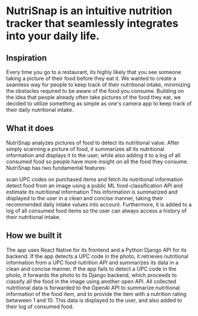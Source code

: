 # NutriSnap is an intuitive nutrition tracker that seamlessly integrates into your daily life.

## Inspiration

Every time you go to a restaurant, its highly likely that you see someone taking a picture of their food before they eat it. We wanted to create a seamless way for people to keep track of their nutritional intake, minimizing the obstacles required to be aware of the food you consume. Building on the idea that people already often take pictures of the food they eat, we decided to utilize something as simple as one's camera app to keep track of their daily nutritional intake.

## What it does

NutriSnap analyzes pictures of food to detect its nutritional value. After simply scanning a picture of food, it summarizes all its nutritional information and displays it to the user, while also adding it to a log of all consumed food so people have more insight on all the food they consume. NutriSnap has two fundamental features:

scan UPC codes on purchased items and fetch its nutritional information
detect food from an image using a public ML food-classification API and estimate its nutritional information
This information is summarized and displayed to the user in a clean and concise manner, taking their recommended daily intake values into account. Furthermore, it is added to a log of all consumed food items so the user can always access a history of their nutritional intake.

## How we built it

The app uses React Native for its frontend and a Python Django API for its backend. If the app detects a UPC code in the photo, it retrieves nutritional information from a UPC food nutrition API and summarizes its data in a clean and concise manner. If the app fails to detect a UPC code in the photo, it forwards the photo to its Django backend, which proceeds to classify all the food in the image using another open API. All collected nutritional data is forwarded to the OpenAI API to summarize nutritional information of the food item, and to provide the item with a nutrition rating betwween 1 and 10. This data is displayed to the user, and also added to their log of consumed food.

